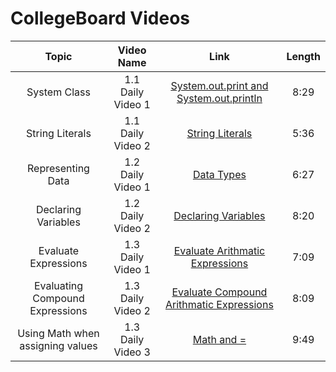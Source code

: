 # CollegeBoard Videos

|Topic|Video Name|Link|Length|
|:---:|:---:|:---:|:---:|
|System Class|1.1 Daily Video 1|[System.out.print and System.out.println](https://apclassroom.collegeboard.org/8/home?apd=qyu6avch2l&unit=1)| 8:29|
|String Literals|1.1 Daily Video 2|[String Literals](https://apclassroom.collegeboard.org/8/home?apd=boiphwsq1v&unit=1)| 5:36|
|Representing Data|1.2 Daily Video 1|[Data Types](https://apclassroom.collegeboard.org/8/home?apd=auzlevozkr&unit=1)|6:27|
|Declaring Variables|1.2 Daily Video 2|[Declaring Variables](https://apclassroom.collegeboard.org/8/home?apd=jccqx3doxb&unit=1)|8:20|
|Evaluate Expressions|1.3 Daily Video 1|[Evaluate Arithmatic Expressions](https://apclassroom.collegeboard.org/8/home?apd=z51smemt7h&unit=1)|7:09|
|Evaluating Compound Expressions|1.3 Daily Video 2|[Evaluate Compound Arithmatic Expressions](https://apclassroom.collegeboard.org/8/home?apd=jw99jpu05x&unit=1)|8:09|
|Using Math when assigning values|1.3 Daily Video 3|[Math and =](https://apclassroom.collegeboard.org/8/home?apd=mvo3vz0p7k&unit=1)|9:49|
